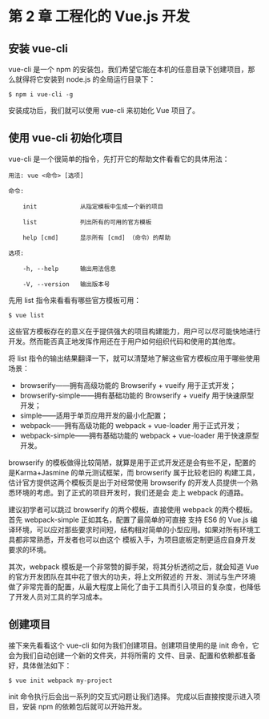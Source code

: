 # 第 2 章 工程化的 Vue.js 开发

## 安装 vue-cli

vue-cli 是一个 npm 的安装包，我们希望它能<red>在本机的任意目录下创建项目</red>，那么就得将它<red>安装到 node.js 的全局运行目录下</red>：

    $ npm i vue-cli -g

安装成功后，我们就可以使用 vue-cli 来初始化 Vue 项目了。

## 使用 vue-cli 初始化项目

vue-cli 是一个很简单的指令，先打开它的帮助文件看看它的具体用法：

    用法: vue <命令> [选项]

    命令:

        init            从指定模板中生成一个新的项目

        list            列出所有的可用的官方模板

        help [cmd]      显示所有 [cmd] （命令）的帮助

    选项:

        -h, --help      输出用法信息

        -V, --version   输出版本号

先用 list 指令来看看有哪些官方模板可用：

    $ vue list

这些官方模板存在的意义在于提供强大的项目构建能力，用户可以尽可能快地进行开发。然而能否真正地发挥作用还在于用户如何组织代码和使用的其他库。

将 list 指令的输出结果翻译一下，就可以清楚地了解这些官方模板应用于哪些使用场景：

- browserify——拥有高级功能的 Browserify + vueify 用于正式开发；
- browserify-simple——拥有基础功能的 Browserify + vueify 用于快速原型开发；
- simple——适用于单页应用开发的最小化配置；
- webpack——拥有高级功能的 webpack + vue-loader 用于正式开发；
- webpack-simple——拥有基础功能的 webpack + vue-loader 用于快速原型开发。

browserify 的模板做得比较简陋，就算是用于正式开发还是会有些不足，配置的是Karma+Jasmine 的单元测试框架，而 browserify 属于比较老旧的
构建工具，估计官方提供这两个模板页是出于对经常使用 browserify 的开发人员提供一个熟悉环境的考虑。到了正式的项目开发时，我们还是会
走上 webpack 的道路。

建议初学者可以跳过 browserify 的两个模板，直接使用 webpack 的两个模板。首先 webpack-simple 正如其名，配置了最简单的可直接
支持 ES6 的 Vue.js 编译环境，可以应对那些要求时间短，结构相对简单的小型应用。如果对所有环境工具都非常熟悉，开发者也可以由这个
模板入手，为项目底板定制更适应自身开发要求的环境。

其次，webpack 模板是一个非常赞的脚手架，将其分析透彻之后，就会知道 Vue 的官方开发团队在其中花了很大的功夫，将上文所叙述的
开发、测试与生产环境做了非常完善的配置，从最大程度上简化了由于工具而引入项目的复杂度，也降低了开发人员对工具的学习成本。

## 创建项目

接下来先看看这个 vue-cli 如何为我们创建项目。创建项目使用的是<red> init 命令</red>，它会为我们自动创建一个新的文件夹，并将所需的
文件、目录、配置和依赖都准备好，具体做法如下：

    $ vue init webpack my-project

init 命令执行后会出一系列的交互式问题让我们选择。
完成以后直接按提示进入项目，安装 npm 的依赖包后就可以开始开发。